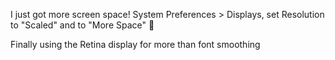 I just got more screen space! System Preferences > Displays, set Resolution to "Scaled"  and to "More Space" 🎉

Finally using the Retina display for more than font smoothing
